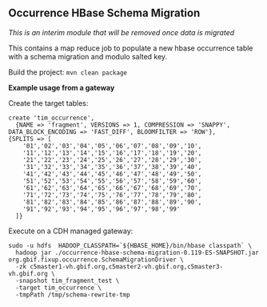 ## Occurrence HBase Schema Migration

*This is an interim module that will be removed once data is migrated*

This contains a map reduce job to populate a new hbase occurrence table with a schema migration and modulo salted key.

Build the project: `mvn clean package`

**Example usage from a gateway**

Create the target tables:

```
create 'tim_occurrence',
  {NAME => 'fragment', VERSIONS => 1, COMPRESSION => 'SNAPPY', DATA_BLOCK_ENCODING => 'FAST_DIFF', BLOOMFILTER => 'ROW'},
{SPLITS => [
    '01','02','03','04','05','06','07','08','09','10',
    '11','12','13','14','15','16','17','18','19','20',
    '21','22','23','24','25','26','27','28','29','30',
    '31','32','33','34','35','36','37','38','39','40',
    '41','42','43','44','45','46','47','48','49','50',
    '51','52','53','54','55','56','57','58','59','60',
    '61','62','63','64','65','66','67','68','69','70',
    '71','72','73','74','75','76','77','78','79','80',
    '81','82','83','84','85','86','87','88','89','90',
    '91','92','93','94','95','96','97','98','99'
  ]}

```

Execute on a CDH managed gateway:

```
sudo -u hdfs  HADOOP_CLASSPATH=`${HBASE_HOME}/bin/hbase classpath` \
  hadoop jar ./occurrence-hbase-schema-migration-0.119-ES-SNAPSHOT.jar org.gbif.fixup.occurrence.SchemaMigrationDriver \
  -zk c5master1-vh.gbif.org,c5master2-vh.gbif.org,c5master3-vh.gbif.org \
  -snapshot tim_fragment_test \
  -target tim_occurrence \
  -tmpPath /tmp/schema-rewrite-tmp
```
